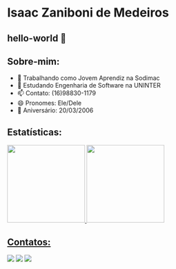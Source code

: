 # Isaac Zaniboni de Medeiros
## hello-world 👋

## Sobre-mim:

- 🔭 Trabalhando como Jovem Aprendiz na Sodimac
- 🌱 Estudando Engenharia de Software na UNINTER
- 📫 Contato: (16)98830-1179
- 😄 Pronomes: Ele/Dele
- 🎉 Aniversário: 20/03/2006

## Estatísticas:

<div>
<a href="https://github.com/Isaaczmed">
<img loading="lazy" height="180em" src="https://github-readme-stats.vercel.app/api/top-langs/?username=isaaczmed&layout=compact&langs_count=7&theme=dracula"/>
<img loading="lazy" height="180em" src="https://github-readme-stats.vercel.app/api?username=isaaczmed&show_icons=true&theme=dracula&include_all_commits=true&count_private=true"/>
</div>


## Contatos:

<div>
<a href="https://www.linkedin.com/in/isaac-zaniboni/" target="_blank"><img loading="lazy" src="https://img.shields.io/badge/-LinkedIn-%230077B5?style=for-the-badge&logo=linkedin&logoColor=white" target="_blank"></a>   
<a href="https://www.instagram.com/isaaczmed/" target="_blank"><img loading="lazy" src="https://img.shields.io/badge/-Instagram-%23E4405F?style=for-the-badge&logo=instagram&logoColor=white" target="_blank"></a>
<a href = "mailto:zanibonisaac@gmail.com"><img loading="lazy" src="https://img.shields.io/badge/Gmail-D14836?style=for-the-badge&logo=gmail&logoColor=white" target="_blank"></a>
</div>
